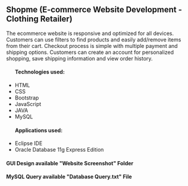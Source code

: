 <h2> Shopme (E-commerce Website Development - Clothing Retailer) </h2> 
<p> The ecommerce website is responsive and optimized for all devices. Customers can use filters to find products and easily add/remove items from their cart. 
Checkout process is simple with multiple payment and shipping options. Customers can create an account for personalized shopping, save shipping information 
and view order history.  </p>

<ul>
  <h4> Technologies used: </h4>
  <li> HTML </li>
  <li> CSS </li>
  <li> Bootstrap </li>
  <li> JavaScript </li>
  <li> JAVA </li>
  <li> MySQL </li>
</ul>

<ul>
  <h4> Applications used: </h4>
  <li> Eclipse IDE </li>
  <li> Oracle Database 11g Express Edition  </li>
</ul>


<h4> GUI Design available "Website Screenshot" Folder <h4>
<h4> MySQL Query available "Database Query.txt" File</h4>

